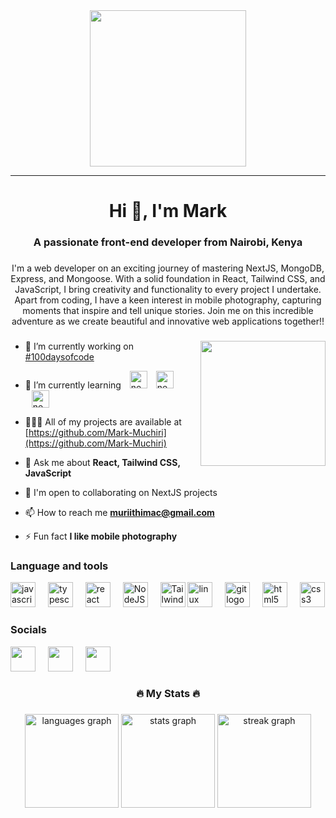 <!--[![MasterHead](https://repository-images.githubusercontent.com/588181932/e36ec678-7984-4cdd-8e4c-a3932772ff8e)]()-->
<div align="center">
<img src="https://repository-images.githubusercontent.com/588181932/e36ec678-7984-4cdd-8e4c-a3932772ff8e" height="250" />
</div>

---
###

<h1 align="center">Hi 👋, I'm Mark</h1>

###

<h3 align="center">A passionate front-end developer from Nairobi, Kenya</h3>

###

<p align="center">I'm a web developer on an exciting journey of mastering NextJS, MongoDB, Express, and Mongoose. With a solid foundation in React, Tailwind CSS, and JavaScript, I bring creativity and functionality to every project I undertake. Apart from coding, I have a keen interest in mobile photography, capturing moments that inspire and tell unique stories. Join me on this incredible adventure as we create beautiful and innovative web applications together!!</p>

###


<img align="right" src="./images/image_processing20210831-24858-1um8e5i.gif" height="200" />




<div align="left">

- 🔭 I’m currently working on [#100daysofcode](https://twitter.com/Mark_McCoder)

- 🌱 I’m currently learning <img src="https://cdn.jsdelivr.net/gh/devicons/devicon/icons/nextjs/nextjs-original.svg" height="28" style="padding-left:10;" alt="nextjs logo"  /> <img src="https://cdn.jsdelivr.net/gh/devicons/devicon/icons/mongodb/mongodb-original.svg" height="28" style="padding-left:10;" alt="nextjs logo"  /> <img src="https://cdn.jsdelivr.net/gh/devicons/devicon/icons/express/express-original.svg" height="28" style="padding-left:10;" alt="nextjs logo"  />

- 👨🏾‍💻 All of my projects are available at [https://github.com/Mark-Muchiri](https://github.com/Mark-Muchiri)

- 💬 Ask me about **React, Tailwind CSS, JavaScript**

- 🤝  I'm open to collaborating on NextJS projects

- 📫 How to reach me **muriithimac@gmail.com**

- ⚡ Fun fact **I like mobile photography**

</div>

###


###

<div align="left">

  <h3 align="left">Language and tools</h3>
  <img   src="https://cdn.jsdelivr.net/gh/devicons/devicon/icons/javascript/javascript-original.svg" height="40" alt="javascript logo"  />
  <img  width="12" />
  <img   src="https://cdn.jsdelivr.net/gh/devicons/devicon/icons/typescript/typescript-original.svg" height="40" alt="typescript logo"  />
  <img  width="12" />
  <img   src="https://cdn.jsdelivr.net/gh/devicons/devicon/icons/react/react-original.svg" height="40" alt="react logo"  />
  <img  width="12" />
  <img   src="https://raw.githubusercontent.com/danielcranney/readme-generator/main/public/icons/skills/nodejs-colored.svg"  height="40" alt="NodeJS" />
  <img  width="12" />
  <img   src="https://raw.githubusercontent.com/danielcranney/readme-generator/main/public/icons/skills/tailwindcss-colored.svg"  height="40" alt="TailwindCSS" />
  <img   src="https://cdn.jsdelivr.net/gh/devicons/devicon/icons/linux/linux-original.svg" height="40" alt="linux logo"  />
  <img  width="12" />
  <img   src="https://cdn.jsdelivr.net/gh/devicons/devicon/icons/git/git-original.svg" height="40" alt="git logo"  />
  <img  width="12" />
  <img   src="https://cdn.jsdelivr.net/gh/devicons/devicon/icons/html5/html5-original.svg" height="40" alt="html5 logo"  />
  <img  width="12" />
  <img   src="https://cdn.jsdelivr.net/gh/devicons/devicon/icons/css3/css3-original.svg" height="40" alt="css3 logo"  />
  
</div>


<h3 >Socials</h3>

<img  src="https://raw.githubusercontent.com/danielcranney/readme-generator/main/public/icons/socials/github-dark.svg"  height="40" /> <img  width="12" /> <img  src="https://raw.githubusercontent.com/danielcranney/readme-generator/main/public/icons/socials/instagram.svg"  height="40" /> <img  width="12" /> <img  src="https://raw.githubusercontent.com/danielcranney/readme-generator/main/public/icons/socials/twitter.svg"  height="40" />



###

<h3 align="center">🔥   My Stats   🔥</h3>

###

<div align="center">
  <img src="https://github-readme-stats.vercel.app/api/top-langs?username=Mark-Muchiri&locale=en&hide_title=true&layout=compact&card_width=320&langs_count=10&theme=codeSTACKr&hide_border=false&order=2" height="150" alt="languages graph"  />
  <img src="https://github-readme-stats.vercel.app/api?username=Mark-Muchiri&hide_title=true&hide_rank=false&show_icons=true&include_all_commits=true&count_private=true&disable_animations=false&theme=codeSTACKr&locale=en&hide_border=false&order=1" height="150" alt="stats graph"  />
  <img src="https://streak-stats.demolab.com?user=Mark-Muchiri&locale=en&mode=daily&theme=codeSTACKr&hide_border=true&border_radius=20&date_format=M j[, Y]&order=3" height="150" alt="streak graph"  />
</div>



###

<!--<img src="https://raw.githubusercontent.com/Mark-Muchiri/Mark-Muchiri/output/snake.svg" alt="Snake animation" />-->
<!--[Snake animation](https://github.com/Mark-Muchiri/Mark-Muchiri/blob/output/github-contribution-grid-snake.svg)-->

###

